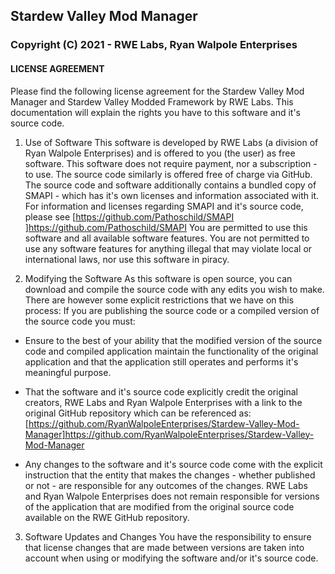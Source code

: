 ## Stardew Valley Mod Manager
### Copyright (C) 2021 - RWE Labs, Ryan Walpole Enterprises

#### LICENSE AGREEMENT
Please find the following license agreement for the Stardew Valley Mod Manager and Stardew Valley Modded Framework by RWE Labs. This documentation will explain the rights you have to this software and it's source code.

1. Use of Software
This software is developed by RWE Labs (a division of Ryan Walpole Enterprises) and is offered to you (the user) as free software. This software does not require payment, nor a subscription - to use. The source code similarly is offered free of charge via GitHub. The source code and software additionally contains a bundled copy of SMAPI - which has it's own licenses and information associated with it. For information and licenses regarding SMAPI and it's source code, please see [https://github.com/Pathoschild/SMAPI ]https://github.com/Pathoschild/SMAPI 
You are permitted to use this software and all available software features. You are not permitted to use any software features for anything illegal that may violate local or international laws, nor use this software in piracy.

2. Modifying the Software
As this software is open source, you can download and compile the source code with any edits you wish to make. There are however some explicit restrictions that we have on this process:
If you are publishing the source code or a compiled version of the source code you must:

- Ensure to the best of your ability that the modified version of the source code and compiled application maintain the functionality of the original application and that the application still operates and performs it's meaningful purpose.

- That the software and it's source code explicitly credit the original creators, RWE Labs and Ryan Walpole Enterprises with a link to the original GitHub repository which can be referenced as: [https://github.com/RyanWalpoleEnterprises/Stardew-Valley-Mod-Manager]https://github.com/RyanWalpoleEnterprises/Stardew-Valley-Mod-Manager 

- Any changes to the software and it's source code come with the explicit instruction that the entity that makes the changes - whether published or not - are responsible for any outcomes of the changes. RWE Labs and Ryan Walpole Enterprises does not remain responsible for versions of the application that are modified from the original source code available on the RWE GitHub repository.

3. Software Updates and Changes
You have the responsibility to ensure that license changes that are made between versions are taken into account when using or modifying the software and/or it's source code.
